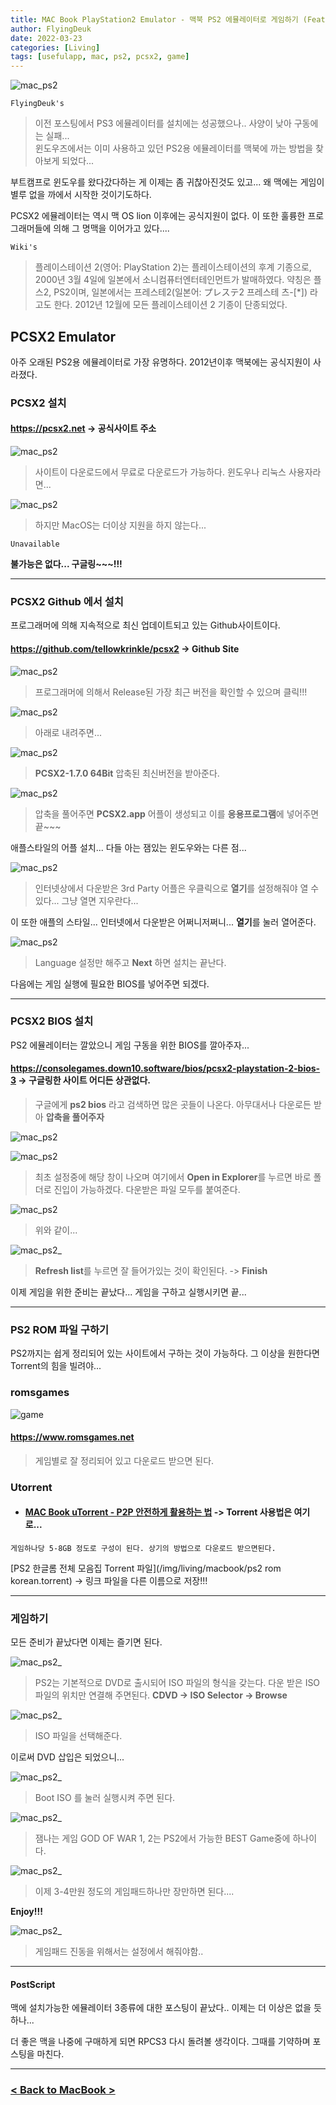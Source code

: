 ```yaml
---
title: MAC Book PlayStation2 Emulator - 맥북 PS2 에뮬레이터로 게임하기 (Feat. PCSX2)
author: FlyingDeuk
date: 2022-03-23
categories: [Living]
tags: [usefulapp, mac, ps2, pcsx2, game]
---
```


![mac_ps2](/img/living/macbook/mac_ps2_1.png)

`FlyingDeuk's`
> 이전 포스팅에서 PS3 에뮬레이터를 설치에는 성공했으나.. 사양이 낮아 구동에는 실패... <br>
윈도우즈에서는 이미 사용하고 있던 PS2용 에뮬레이터를 맥북에 까는 방법을 찾아보게 되었다...<br>

부트캠프로 윈도우를 왔다갔다하는 게 이제는 좀 귀찮아진것도 있고... 왜 맥에는 게임이 별루 없을 까에서 시작한 것이기도하다.

PCSX2 에뮬레이터는 역시 맥 OS lion 이후에는 공식지원이 없다. 이 또한 훌륭한 프로그래머들에 의해 그 명맥을 이어가고 있다....

`Wiki's`
> 플레이스테이션 2(영어: PlayStation 2)는 플레이스테이션의 후계 기종으로, 2000년 3월 4일에 일본에서 소니컴퓨터엔터테인먼트가 발매하였다. 약칭은 플스2, PS2이며, 일본에서는 프레스테2(일본어: プレステ2 프레스테 츠-[*]) 라고도 한다. 2012년 12월에 모든 플레이스테이션 2 기종이 단종되었다.

## PCSX2 Emulator
아주 오래된 PS2용 에뮬레이터로 가장 유명하다. 2012년이후 맥북에는 공식지원이 사라졌다.

### PCSX2 설치
#### <https://pcsx2.net> -> 공식사이트 주소

![mac_ps2](/img/living/macbook/mac_ps2_15.jpg)
> 사이트이 다운로드에서 무료로 다운로드가 가능하다. 윈도우나 리눅스 사용자라면...

![mac_ps2](/img/living/macbook/mac_ps2_16.jpg)
> 하지만 MacOS는 더이상 지원을 하지 않는다...

`Unavailable`

**불가능은 없다... 구글링~~~!!!**

--------

### PCSX2 Github 에서 설치
프로그래머에 의해 지속적으로 최신 업데이트되고 있는 Github사이트이다.

#### <https://github.com/tellowkrinkle/pcsx2> -> Github Site

![mac_ps2](/img/living/macbook/mac_ps2_17.jpg)
> 프로그래머에 의해서 Release된 가장 최근 버전을 확인할 수 있으며 클릭!!!

![mac_ps2](/img/living/macbook/mac_ps2_18.jpg)
> 아래로 내려주면...

![mac_ps2](/img/living/macbook/mac_ps2_19.jpg)
> **PCSX2-1.7.0 64Bit** 압축된 최신버전을 받아준다.

![mac_ps2](/img/living/macbook/mac_ps2_2.jpg)
> 압축을 풀어주면 **PCSX2.app** 어플이 생성되고 이를 **응용프로그램**에 넣어주면 끝~~~

애플스타일의 어플 설치... 다들 아는 잼있는 윈도우와는 다른 점...

![mac_ps2](/img/living/macbook/mac_ps2_3.jpg)
> 인터넷상에서 다운받은 3rd Party 어플은 우클릭으로 **열기**를 설정해줘야 열 수 있다... 그냥 열면 지우란다...

이 또한 애플의 스타일... 인터넷에서 다운받은 어쩌니저쩌니... **열기**를 눌러 열어준다.

![mac_ps2](/img/living/macbook/mac_ps2_4.jpg)
> Language 설정만 해주고 **Next** 하면 설치는 끝난다.

다음에는 게임 실행에 필요한 BIOS를 넣어주면 되겠다.

-------------

### PCSX2 BIOS 설치
PS2 에뮬레이터는 깔았으니 게임 구동을 위한 BIOS를 깔아주자...

#### <https://consolegames.down10.software/bios/pcsx2-playstation-2-bios-3> -> 구글링한 사이트 어디든 상관없다.
> 구글에게 **ps2 bios** 라고 검색하면 많은 곳들이 나온다. 아무대서나 다운로든 받아 **압축을 풀어주자**

![mac_ps2](/img/living/macbook/mac_ps2_5.jpg)



![mac_ps2](/img/living/macbook/mac_ps2_8.jpg)
> 최초 설정중에 해당 창이 나오며 여기에서 **Open in Explorer**를 누르면 바로 폴더로 진입이 가능하겠다. 다운받은 파일 모두를 붙여준다.

![mac_ps2](/img/living/macbook/mac_ps2_7.jpg)
> 위와 같이...

![mac_ps2_](/img/living/macbook/mac_ps2_12.jpg)
> **Refresh list**를 누르면 잘 들어가있는 것이 확인된다. -> **Finish**

이제 게임을 위한 준비는 끝났다... 게임을 구하고 실행시키면 끝...

---------------

### PS2 ROM 파일 구하기
PS2까지는 쉽게 정리되어 있는 사이트에서 구하는 것이 가능하다. 그 이상을 원한다면 Torrent의 힘을 빌려야...

### romsgames
![game](/img/living/macbook/game6.jpg)

#### <https://www.romsgames.net>
> 게임별로 잘 정리되어 있고 다운로드 받으면 된다.

### Utorrent
- #### [MAC Book uTorrent - P2P 안전하게 활용하는 법](/posts/MacTorrent/) -> Torrent 사용법은 여기로...

`게임하나당 5-8GB 정도로 구성이 된다. 상기의 방법으로 다운로드 받으면된다.`

[PS2 한글롬 전체 모음집 Torrent 파일](/img/living/macbook/ps2 rom korean.torrent)  ->  링크 파일을 다른 이름으로 저장!!!

-----------

### 게임하기
모든 준비가 끝났다면 이제는 즐기면 된다.

![mac_ps2_](/img/living/macbook/mac_ps2_9.jpg)
> PS2는 기본적으로 DVD로 출시되어 ISO 파일의 형식을 갖는다. 다운 받은 ISO파일의 위치만 연결해 주면된다.
**CDVD -> ISO Selector -> Browse**

![mac_ps2_](/img/living/macbook/mac_ps2_13.jpg)
> ISO 파일을 선택해준다.

이로써 DVD 삽입은 되었으니...

![mac_ps2_](/img/living/macbook/mac_ps2_10.jpg)
> Boot ISO 를 눌러 실행시켜 주면 된다.


![mac_ps2_](/img/living/macbook/mac_ps2_11.jpg)
> 잼나는 게임 GOD OF WAR 1, 2는 PS2에서 가능한 BEST Game중에 하나이다.

![mac_ps2_](/img/living/macbook/mac_ps2_14.jpg)
> 이제 3-4만원 정도의 게임패드하나만 장만하면 된다....


**Enjoy!!!**

![mac_ps2_](/img/living/macbook/mac_ps2_20.jpg)
> 게임패드 진동을 위해서는 설정에서 해줘야함..


------

#### PostScript
맥에 설치가능한 에뮬레이터 3종류에 대한 포스팅이 끝났다.. 이제는 더 이상은 없을 듯하나...

더 좋은 맥을 나중에 구매하게 되면 RPCS3 다시 돌려볼 생각이다. 그때를 기약하며 포스팅을 마친다.

-----------

### [< Back to MacBook >](/posts/Macbook/)
